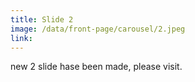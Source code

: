 ```yaml
---
title: Slide 2
image: /data/front-page/carousel/2.jpeg
link: 
---
```

new  2 slide hase been made, please visit.